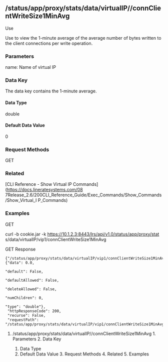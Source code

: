 ## /status/app/proxy/stats/data/virtualIP/<name>/connClientWriteSize1MinAvg

Use

Use to view the 1-minute average of the average number of bytes written to the
client connections per write operation.

### Parameters

name: Name of virtual IP

### Data Key

The data key contains the 1-minute average.

#### Data Type

double

#### Default Data Value

0

### Request Methods

GET

### Related

[CLI Reference - Show Virtual IP Commands](https://docs.lineratesystems.com/08
7Release_2.6/200CLI_Reference_Guide/Exec_Commands/Show_Commands/Show_Virtual_I
P_Commands)

### Examples

GET

curl -b cookie.jar -k https://10.1.2.3:8443/lrs/api/v1.0/status/app/proxy/stat
s/data/virtualIP/vip1/connClientWriteSize1MinAvg

GET Response

    
    
    {"/status/app/proxy/stats/data/virtualIP/vip1/connClientWriteSize1MinAvg": {"data": 0.0,
                                                                                   "default": False,
                                                                                   "defaultAllowed": False,
                                                                                   "deleteAllowed": False,
                                                                                   "numChildren": 0,
                                                                                   "type": "double"},
     "httpResponseCode": 200,
     "recurse": False,
     "requestPath": "/status/app/proxy/stats/data/virtualIP/vip1/connClientWriteSize1MinAvg"}
    

  1. /status/app/proxy/stats/data/virtualIP/<name>/connClientWriteSize1MinAvg
    1. Parameters
    2. Data Key
      1. Data Type
      2. Default Data Value
    3. Request Methods
    4. Related
    5. Examples

